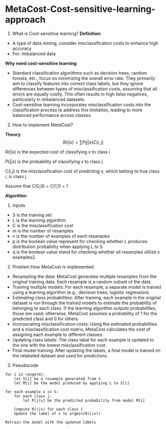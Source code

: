 ﻿# MetaCost-Cost-sensitive-learning-approach
1. What is Cost-sensitive learning?
**Definition**:

- A type of data mining, consider misclassification costs to enhance high accuracy
- For: imbalanced data

**Why need cost-sensitive learning**: 

- Standard classification algorithms such as decision trees, random forests, etc., focus on minimizing the overall error rate. They primarily aim to classify features into correct class labels, but they ignore differences between types of misclassification costs, assuming that all errors are equally costly. This often results in high false negatives, particularly in imbalanced datasets.
- Cost-sensitive learning incorporates misclassification costs into the classification process to address this limitation, leading to more balanced performance across classes.

2. How to implement MetaCost?

**Theory**: 
$$R(i|x) = \sum P(j|x)C(i,j)$$

R(i|x) is the expected cost of classifying x to class i

P(j|x) is the probability of classifying x to class j 

C(i,j) is the misclassification cost of predicting x, which belóng to true class i, is class j 

Assume that C(0,0) = C(1,1) = 1

**Algorithm**: 
1. Inputs
- S is the training set
- L is the learning algorithm
- C is the misclassification cost
- m is the number of resamples
- n is the number of examples of each resamples
- p is the boolean value represent for checking whether L produces distribution probability when applying L to S
- q is the boolean value stand for checking whether all resamples utilize x examples2.
2. Problem
How MetaCost is implemented:
- Resampling the data: MetaCost generates multiple resamples from the original training data. Each resample is a random subset of the data.
- Training multiple models: For each resample, a separate model is trained using a learning algorithm (e.g., decision trees, logistic regression).
- Estimating class probabilities: After training, each example in the original dataset is run through the trained models to estimate the probability of belonging to each class. If the learning algorithm outputs probabilities, those are used; otherwise, MetaCost assumes a probability of 1 for the predicted class and 0 for others.
- Incorporating misclassification costs: Using the estimated probabilities and a misclassification cost matrix, MetaCost calculates the cost of assigning each example to different classes.
- Updating class labels: The class label for each example is updated to the one with the lowest misclassification cost.
- Final model training: After updating the labels, a final model is trained on the relabeled dataset and used for predictions.
3. Pseudocode
```pseudocode
for i in range(m):
    let S[i] be a resample generated from S
    let M[i] be the model produced by applying L to S[i]

for each example x in S:
    for each class j:
        let P[j|x] be the predicted probability from model M[i]

    Compute R(i|x) for each class i
    Update the label of x to argmin(R(i|x))

Retrain the model with the updated labels
```
